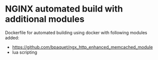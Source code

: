 # NGINX automated build with additional modules
Dockerfile for automated building using docker with following modules added:
* https://github.com/bpaquet/ngx_http_enhanced_memcached_module
* lua scripting
